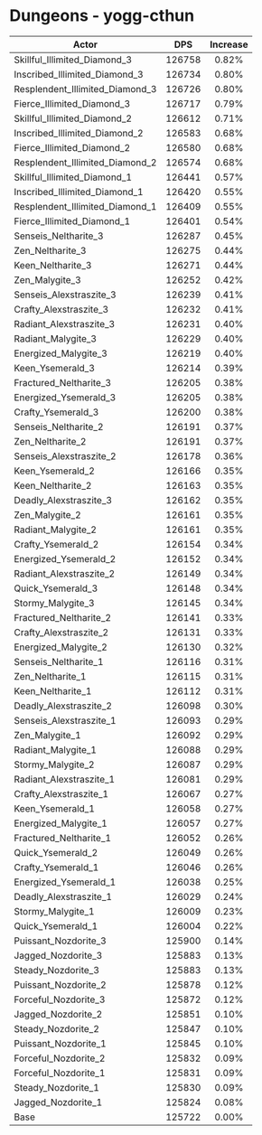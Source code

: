 # Dungeons - yogg-cthun
| Actor | DPS | Increase |
|---|:---:|:---:|
|Skillful_Illimited_Diamond_3|126758|0.82%|
|Inscribed_Illimited_Diamond_3|126734|0.80%|
|Resplendent_Illimited_Diamond_3|126726|0.80%|
|Fierce_Illimited_Diamond_3|126717|0.79%|
|Skillful_Illimited_Diamond_2|126612|0.71%|
|Inscribed_Illimited_Diamond_2|126583|0.68%|
|Fierce_Illimited_Diamond_2|126580|0.68%|
|Resplendent_Illimited_Diamond_2|126574|0.68%|
|Skillful_Illimited_Diamond_1|126441|0.57%|
|Inscribed_Illimited_Diamond_1|126420|0.55%|
|Resplendent_Illimited_Diamond_1|126409|0.55%|
|Fierce_Illimited_Diamond_1|126401|0.54%|
|Senseis_Neltharite_3|126287|0.45%|
|Zen_Neltharite_3|126275|0.44%|
|Keen_Neltharite_3|126271|0.44%|
|Zen_Malygite_3|126252|0.42%|
|Senseis_Alexstraszite_3|126239|0.41%|
|Crafty_Alexstraszite_3|126232|0.41%|
|Radiant_Alexstraszite_3|126231|0.40%|
|Radiant_Malygite_3|126229|0.40%|
|Energized_Malygite_3|126219|0.40%|
|Keen_Ysemerald_3|126214|0.39%|
|Fractured_Neltharite_3|126205|0.38%|
|Energized_Ysemerald_3|126205|0.38%|
|Crafty_Ysemerald_3|126200|0.38%|
|Senseis_Neltharite_2|126191|0.37%|
|Zen_Neltharite_2|126191|0.37%|
|Senseis_Alexstraszite_2|126178|0.36%|
|Keen_Ysemerald_2|126166|0.35%|
|Keen_Neltharite_2|126163|0.35%|
|Deadly_Alexstraszite_3|126162|0.35%|
|Zen_Malygite_2|126161|0.35%|
|Radiant_Malygite_2|126161|0.35%|
|Crafty_Ysemerald_2|126154|0.34%|
|Energized_Ysemerald_2|126152|0.34%|
|Radiant_Alexstraszite_2|126149|0.34%|
|Quick_Ysemerald_3|126148|0.34%|
|Stormy_Malygite_3|126145|0.34%|
|Fractured_Neltharite_2|126141|0.33%|
|Crafty_Alexstraszite_2|126131|0.33%|
|Energized_Malygite_2|126130|0.32%|
|Senseis_Neltharite_1|126116|0.31%|
|Zen_Neltharite_1|126115|0.31%|
|Keen_Neltharite_1|126112|0.31%|
|Deadly_Alexstraszite_2|126098|0.30%|
|Senseis_Alexstraszite_1|126093|0.29%|
|Zen_Malygite_1|126092|0.29%|
|Radiant_Malygite_1|126088|0.29%|
|Stormy_Malygite_2|126087|0.29%|
|Radiant_Alexstraszite_1|126081|0.29%|
|Crafty_Alexstraszite_1|126067|0.27%|
|Keen_Ysemerald_1|126058|0.27%|
|Energized_Malygite_1|126057|0.27%|
|Fractured_Neltharite_1|126052|0.26%|
|Quick_Ysemerald_2|126049|0.26%|
|Crafty_Ysemerald_1|126046|0.26%|
|Energized_Ysemerald_1|126038|0.25%|
|Deadly_Alexstraszite_1|126029|0.24%|
|Stormy_Malygite_1|126009|0.23%|
|Quick_Ysemerald_1|126004|0.22%|
|Puissant_Nozdorite_3|125900|0.14%|
|Jagged_Nozdorite_3|125883|0.13%|
|Steady_Nozdorite_3|125883|0.13%|
|Puissant_Nozdorite_2|125878|0.12%|
|Forceful_Nozdorite_3|125872|0.12%|
|Jagged_Nozdorite_2|125851|0.10%|
|Steady_Nozdorite_2|125847|0.10%|
|Puissant_Nozdorite_1|125845|0.10%|
|Forceful_Nozdorite_2|125832|0.09%|
|Forceful_Nozdorite_1|125831|0.09%|
|Steady_Nozdorite_1|125830|0.09%|
|Jagged_Nozdorite_1|125824|0.08%|
|Base|125722|0.00%|
